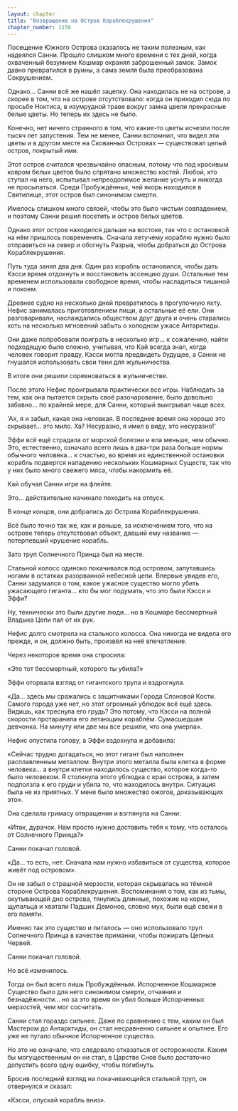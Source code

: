 ```yaml
---
layout: chapter
title: "Возвращение на Остров Кораблекрушения"
chapter_number: 1156
---
```


Посещение Южного Острова оказалось не таким полезным, как надеялся Санни. Прошло слишком много времени с тех дней, когда охваченный безумием Кошмар охранял заброшенный замок. Замок давно превратился в руины, а сама земля была преобразована Сокрушением.

Однако... Санни всё же нашёл зацепку. Она находилась не на острове, а скорее в том, что на острове отсутствовало: когда он приходил сюда по просьбе Ноктиса, в изумрудной траве вокруг замка цвели прекрасные белые цветы. Но теперь их здесь не было.

Конечно, нет ничего странного в том, что какие-то цветы исчезли после тысяч лет запустения. Тем не менее, Санни вспомнил, что видел эти цветы и в другом месте на Скованных Островах — существовал целый остров, покрытый ими.

Этот остров считался чрезвычайно опасным, потому что под красивым ковром белых цветов было спрятано множество костей. Любой, кто ступал на него, испытывал непреодолимое желание уснуть и никогда не просыпаться. Среди Пробуждённых, чей якорь находился в Святилище, этот остров был синонимом смерти.

Имелось слишком много связей, чтобы это было чистым совпадением, и поэтому Санни решил посетить и остров белых цветов.

Однако этот остров находился дальше на востоке, так что с остановкой на нём пришлось повременить. Сначала летучему кораблю нужно было отправиться на север и обогнуть Разрыв, чтобы добраться до Острова Кораблекрушения.

Путь туда занял два дня. Один раз корабль остановился, чтобы дать Кэсси время отдохнуть и восстановить эссенцию души. Остальные тем временем использовали свободное время, чтобы насладиться тишиной и покоем.

Древнее судно на несколько дней превратилось в прогулочную яхту. Нефис занималась приготовлением пищи, а остальные её ели. Они разговаривали, наслаждались обществом друг друга и очень старались хоть на несколько мгновений забыть о холодном ужасе Антарктиды.

Они даже попробовали поиграть в несколько игр... к сожалению, найти подходящую было сложно, учитывая, что Кай всегда знал, когда человек говорит правду, Кэсси могла предвидеть будущее, а Санни не гнушался использовать свои тени для жульничества.

В итоге они решили соревноваться в жульничестве.

После этого Нефис проигрывала практически все игры. Наблюдать за тем, как она пытается скрыть своё разочарование, было довольно забавно... по крайней мере, для Санни, который выигрывал чаще всех.

'Ах, я и забыл, какая она неловкая. В последнее время она хорошо это скрывает... это мило. Ха? Несуразно, я имел в виду, это несуразно!'

Эффи всё ещё страдала от морской болезни и ела меньше, чем обычно. Это, естественно, означало всего лишь в два-три раза больше нормы обычного человека... к счастью, во время их единственной остановки корабль подвергся нападению нескольких Кошмарных Существ, так что у них было много свежего мяса, чтобы накормить её.

Кай обучал Санни игре на флейте.

Это... действительно начинало походить на отпуск.

В конце концов, они добрались до Острова Кораблекрушения.

Всё было точно так же, как и раньше, за исключением того, что на острове теперь отсутствовал объект, давший ему название — потерпевший крушение корабль.

Зато труп Солнечного Принца был на месте.

Стальной колосс одиноко покачивался под островом, запутавшись ногами в остатках разорванной небесной цепи. Впервые увидев его, Санни задумался о том, какое ужасное существо могло убить ужасающего гиганта... кто бы мог подумать, что это были Кэсси и Эффи?

Ну, технически это были другие люди... но в Кошмаре бессмертный Владыка Цепи пал от их рук.

Нефис долго смотрела на стального колосса. Она никогда не видела его прежде, и он, должно быть, произвёл на неё впечатление.

Через некоторое время она спросила:

«Это тот бессмертный, которого ты убила?»

Эффи оторвала взгляд от гигантского трупа и вздрогнула.

«Да... здесь мы сражались с защитниками Города Слоновой Кости. Самого города уже нет, но этот огромный ублюдок всё ещё здесь. Видишь, как треснула его грудь? Это потому, что Кэсси на полной скорости протаранила его летающим кораблём. Сумасшедшая девчонка. На минуту или две мы все решили, что она умерла».

Нефис опустила голову, а Эффи вздохнула и добавила:

«Сейчас трудно догадаться, но этот гигант был наполнен расплавленным металлом. Внутри этого металла была клетка в форме человека... а внутри клетки находилось существо, которое когда-то было человеком. Я столкнула этого ублюдка с края острова, а затем подползла к его груди и убила то, что находилось внутри. Ситуация была не из приятных. У меня было множество ожогов, доказывающих это».

Она сделала гримасу отвращения и взглянула на Санни:

«Итак, дурачок. Нам просто нужно доставить тебя к тому, что осталось от Солнечного Принца?»

Санни покачал головой.

«Да... то есть, нет. Сначала нам нужно избавиться от существа, которое живёт под островом».

Он не забыл о страшной мерзости, которая скрывалась на тёмной стороне Острова Кораблекрушения. Воспоминания о том, как из тьмы, окутывающей дно острова, тянулись длинные, похожие на корни, щупальца и хватали Падших Демонов, словно мух, были ещё свежи в его памяти.

Именно так это существо и питалось — оно использовало труп Солнечного Принца в качестве приманки, чтобы пожирать Цепных Червей.

Санни покачал головой.

Но всё изменилось.

Тогда он был всего лишь Пробуждённым. Испорченное Кошмарное Существо было для него синонимом смерти, отчаяния и безнадёжности... но за это время он убил больше Испорченных мерзостей, чем мог сосчитать.

Санни стал гораздо сильнее. Даже по сравнению с тем, каким он был Мастером до Антарктиды, он стал несравненно сильнее и опытнее. Его уже не пугало обычное Испорченное существо.

Но это не означало, что следовало отказаться от осторожности. Каким бы могущественным он ни стал, в Царстве Снов было достаточно допустить всего одну ошибку, чтобы погибнуть.

Бросив последний взгляд на покачивающийся стальной труп, он отвернулся и сказал:

«Кэсси, опускай корабль вниз».